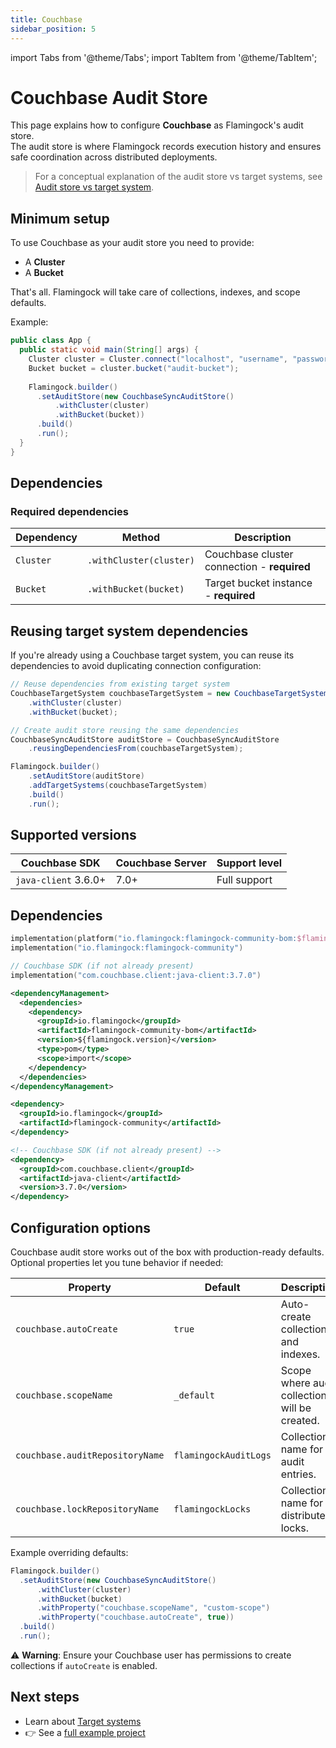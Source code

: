 ```yaml
---
title: Couchbase
sidebar_position: 5
---
```


import Tabs from '@theme/Tabs';
import TabItem from '@theme/TabItem';

# Couchbase Audit Store

This page explains how to configure **Couchbase** as Flamingock's audit store.  
The audit store is where Flamingock records execution history and ensures safe coordination across distributed deployments.

> For a conceptual explanation of the audit store vs target systems, see [Audit store vs target system](../overview/audit-store-vs-target-system.md).


## Minimum setup

To use Couchbase as your audit store you need to provide:  
- A **Cluster**
- A **Bucket**

That's all. Flamingock will take care of collections, indexes, and scope defaults.

Example:

```java
public class App {
  public static void main(String[] args) {
    Cluster cluster = Cluster.connect("localhost", "username", "password");
    Bucket bucket = cluster.bucket("audit-bucket");
    
    Flamingock.builder()
      .setAuditStore(new CouchbaseSyncAuditStore()
          .withCluster(cluster)
          .withBucket(bucket))
      .build()
      .run();
  }
}
```

## Dependencies

### Required dependencies

| Dependency | Method | Description |
|------------|--------|-------------|
| `Cluster` | `.withCluster(cluster)` | Couchbase cluster connection - **required** |
| `Bucket` | `.withBucket(bucket)` | Target bucket instance - **required** |

## Reusing target system dependencies

If you're already using a Couchbase target system, you can reuse its dependencies to avoid duplicating connection configuration:

```java
// Reuse dependencies from existing target system
CouchbaseTargetSystem couchbaseTargetSystem = new CouchbaseTargetSystem("user-database")
    .withCluster(cluster)
    .withBucket(bucket);

// Create audit store reusing the same dependencies
CouchbaseSyncAuditStore auditStore = CouchbaseSyncAuditStore
    .reusingDependenciesFrom(couchbaseTargetSystem);

Flamingock.builder()
    .setAuditStore(auditStore)
    .addTargetSystems(couchbaseTargetSystem)
    .build()
    .run();
```


## Supported versions

| Couchbase SDK                  | Couchbase Server | Support level   |
|--------------------------------|------------------|-----------------|
| `java-client` 3.6.0+           | 7.0+             | Full support    |


## Dependencies

<Tabs groupId="build_tool">

<TabItem value="gradle" label="Gradle">

```kotlin
implementation(platform("io.flamingock:flamingock-community-bom:$flamingockVersion"))
implementation("io.flamingock:flamingock-community")

// Couchbase SDK (if not already present)
implementation("com.couchbase.client:java-client:3.7.0")
```

</TabItem>

<TabItem value="maven" label="Maven">

```xml
<dependencyManagement>
  <dependencies>
    <dependency>
      <groupId>io.flamingock</groupId>
      <artifactId>flamingock-community-bom</artifactId>
      <version>${flamingock.version}</version>
      <type>pom</type>
      <scope>import</scope>
    </dependency>
  </dependencies>
</dependencyManagement>

<dependency>
  <groupId>io.flamingock</groupId>
  <artifactId>flamingock-community</artifactId>
</dependency>

<!-- Couchbase SDK (if not already present) -->
<dependency>
  <groupId>com.couchbase.client</groupId>
  <artifactId>java-client</artifactId>
  <version>3.7.0</version>
</dependency>
```

</TabItem>

</Tabs>


## Configuration options

Couchbase audit store works out of the box with production-ready defaults.  
Optional properties let you tune behavior if needed:

| Property                        | Default                | Description                                           |
|---------------------------------|------------------------|-------------------------------------------------------|
| `couchbase.autoCreate`          | `true`                 | Auto-create collections and indexes.                  |
| `couchbase.scopeName`           | `_default`             | Scope where audit collections will be created.        |
| `couchbase.auditRepositoryName` | `flamingockAuditLogs`  | Collection name for audit entries.                    |
| `couchbase.lockRepositoryName`  | `flamingockLocks`      | Collection name for distributed locks.                |

Example overriding defaults:

```java
Flamingock.builder()
  .setAuditStore(new CouchbaseSyncAuditStore()
      .withCluster(cluster)
      .withBucket(bucket)
      .withProperty("couchbase.scopeName", "custom-scope")
      .withProperty("couchbase.autoCreate", true))
  .build()
  .run();
```

⚠️ **Warning**: Ensure your Couchbase user has permissions to create collections if `autoCreate` is enabled.


## Next steps

- Learn about [Target systems](../flamingock-library-config/target-system-configuration.md)  
- 👉 See a [full example project](https://github.com/flamingock/flamingock-examples/tree/master/couchbase)